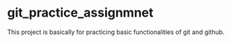 # git_practice_assignmnet
This project is basically for practicing basic functionalities of git and github.
